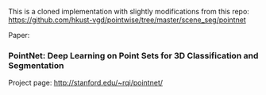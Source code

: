 This is a cloned implementation with slightly modifications from this repo: https://github.com/hkust-vgd/pointwise/tree/master/scene_seg/pointnet

Paper: 
### PointNet: Deep Learning on Point Sets for 3D Classification and Segmentation

Project page: http://stanford.edu/~rqi/pointnet/
